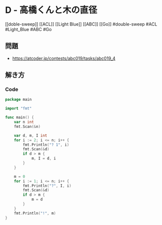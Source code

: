 # D - 高橋くんと木の直径
[[doble-sweep]] [[ACL]] [[Light Blue]] [[ABC]] [[Go]]
#double-sweep #ACL #Light_Blue #ABC #Go 

## 問題
- https://atcoder.jp/contests/abc019/tasks/abc019_4

## 解き方
### Code
```go
package main

import "fmt"

func main() {
	var n int
	fmt.Scan(&n)

	var d, m, I int
	for i := 2; i <= n; i++ {
		fmt.Println("? 1", i)
		fmt.Scan(&d)
		if d > m {
			m, I = d, i
		}
	}

	m = 0
	for i := 1; i <= n; i++ {
		fmt.Println("?", I, i)
		fmt.Scan(&d)
		if d > m {
			m = d
		}
	}
	fmt.Println("!", m)
}
```